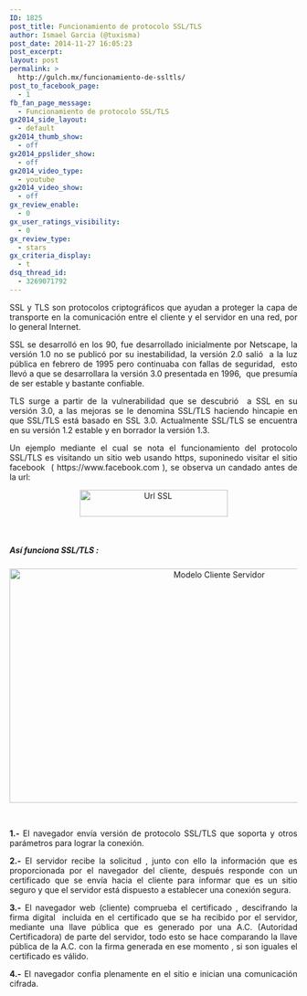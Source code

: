 ```yaml
---
ID: 1825
post_title: Funcionamiento de protocolo SSL/TLS
author: Ismael Garcia (@tuxisma)
post_date: 2014-11-27 16:05:23
post_excerpt:
layout: post
permalink: >
  http://gulch.mx/funcionamiento-de-ssltls/
post_to_facebook_page:
  - 1
fb_fan_page_message:
  - Funcionamiento de protocolo SSL/TLS
gx2014_side_layout:
  - default
gx2014_thumb_show:
  - off
gx2014_ppslider_show:
  - off
gx2014_video_type:
  - youtube
gx2014_video_show:
  - off
gx_review_enable:
  - 0
gx_user_ratings_visibility:
  - 0
gx_review_type:
  - stars
gx_criteria_display:
  - t
dsq_thread_id:
  - 3269071792
---
```

<p style="text-align: justify;">SSL y TLS son protocolos criptográficos que ayudan a proteger la capa de transporte en la comunicación entre el cliente y el servidor en una red, por lo general Internet.</p>
<p style="text-align: justify;">SSL se desarrolló en los 90, fue desarrollado inicialmente por Netscape, la versión 1.0 no se publicó por su inestabilidad, la versión 2.0 salió  a la luz pública en febrero de 1995 pero continuaba con fallas de seguridad,  esto llevó a que se desarrollara la versión 3.0 presentada en 1996,  que presumía de ser estable y bastante confiable.</p>
<p style="text-align: justify;">TLS surge a partir de la vulnerabilidad que se descubrió  a SSL en su versión 3.0, a las mejoras se le denomina SSL/TLS haciendo hincapie en que SSL/TLS está basado en SSL 3.0. Actualmente SSL/TLS se encuentra en su versión 1.2 estable y en borrador la versión 1.3.</p>
<p style="text-align: justify;">Un ejemplo mediante el cual se nota el funcionamiento del protocolo SSL/TLS es visitando un sitio web usando https, suponinedo visitar el sitio facebook  ( https://www.facebook.com ), se observa un candado antes de la url:</p>
<p style="text-align: center;"><img class=" size-full wp-image-1847 aligncenter" src="http://gulch.mx/wp-content/uploads/2014/11/ssl.png" alt="Url SSL" width="259" height="47" /></p>
&nbsp;
<h5><strong>Así funciona SSL/TLS :</strong></h5>
<p style="text-align: center;"><img class=" size-full wp-image-1845 aligncenter" src="http://gulch.mx/wp-content/uploads/2014/11/Cliente-Servidor.png" alt="Modelo Cliente Servidor" width="718" height="410" /></p>
&nbsp;
<p style="text-align: justify;"><strong>1.-</strong> El navegador envía versión de protocolo SSL/TLS que soporta y otros parámetros para lograr la conexión.</p>
<p style="text-align: justify;"><strong>2.-</strong> El servidor recibe la solicitud , junto con ello la información que es proporcionada por el navegador del cliente, después responde con un certificado que se envía hacia el cliente para informar que es un sitio seguro y que el servidor está dispuesto a establecer una conexión segura.</p>
<p style="text-align: justify;"><strong>3.-</strong> El navegador web (cliente) comprueba el certificado , descifrando la firma digital  incluida en el certificado que se ha recibido por el servidor, mediante una llave pública que es generado por una A.C. (Autoridad Certificadora) de parte del servidor, todo esto se hace comparando la llave pública de la A.C. con la firma generada en ese momento , si son iguales el certificado es válido.</p>
<p style="text-align: justify;"><strong>4.-</strong> El navegador confia plenamente en el sitio e inician una comunicación cifrada.</p>
&nbsp;